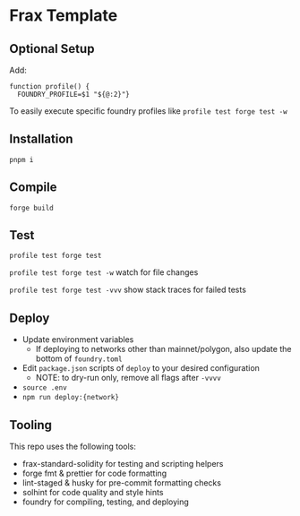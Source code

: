 # Frax Template

## Optional Setup
Add:
```
function profile() {
  FOUNDRY_PROFILE=$1 "${@:2}"}
```
To easily execute specific foundry profiles like `profile test forge test -w`

## Installation
`pnpm i`

## Compile
`forge build`

## Test
`profile test forge test`

`profile test forge test -w` watch for file changes

`profile test forge test -vvv` show stack traces for failed tests

## Deploy
- Update environment variables
  - If deploying to networks other than mainnet/polygon, also update the bottom of `foundry.toml`
- Edit `package.json` scripts of `deploy` to your desired configuration
  - NOTE: to dry-run only, remove all flags after `-vvvv`
- `source .env`
- `npm run deploy:{network}`


## Tooling
This repo uses the following tools:
- frax-standard-solidity for testing and scripting helpers
- forge fmt & prettier for code formatting
- lint-staged & husky for pre-commit formatting checks
- solhint for code quality and style hints
- foundry for compiling, testing, and deploying
